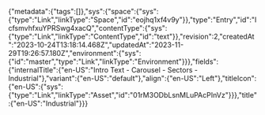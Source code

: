 {"metadata":{"tags":[]},"sys":{"space":{"sys":{"type":"Link","linkType":"Space","id":"eojhq1xf4v9y"}},"type":"Entry","id":"IcfsmvhfxuYPRSwg4xacQ","contentType":{"sys":{"type":"Link","linkType":"ContentType","id":"text"}},"revision":2,"createdAt":"2023-10-24T13:18:14.468Z","updatedAt":"2023-11-29T19:26:57.180Z","environment":{"sys":{"id":"master","type":"Link","linkType":"Environment"}}},"fields":{"internalTitle":{"en-US":"Intro Text - Carousel - Sectors - Industrial"},"variant":{"en-US":"default"},"align":{"en-US":"Left"},"titleIcon":{"en-US":{"sys":{"type":"Link","linkType":"Asset","id":"01rM3ODbLsnMLuPAcPInVz"}}},"title":{"en-US":"Industrial"}}}